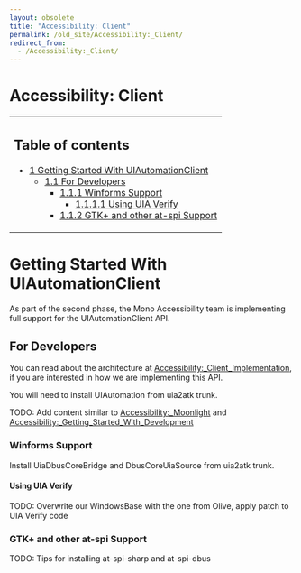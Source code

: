 ```yaml
---
layout: obsolete
title: "Accessibility: Client"
permalink: /old_site/Accessibility:_Client/
redirect_from:
  - /Accessibility:_Client/
---
```


Accessibility: Client
=====================

<table>
<col width="100%" />
<tbody>
<tr class="odd">
<td align="left"><h2>Table of contents</h2>
<ul>
<li><a href="#Getting_Started_With_UIAutomationClient">1 Getting Started With UIAutomationClient</a>
<ul>
<li><a href="#For_Developers">1.1 For Developers</a>
<ul>
<li><a href="#Winforms_Support">1.1.1 Winforms Support</a>
<ul>
<li><a href="#Using_UIA_Verify">1.1.1.1 Using UIA Verify</a></li>
</ul></li>
<li><a href="#GTK.2B_and_other_at-spi_Support">1.1.2 GTK+ and other at-spi Support</a></li>
</ul></li>
</ul></li>
</ul></td>
</tr>
</tbody>
</table>

Getting Started With UIAutomationClient
=======================================

As part of the second phase, the Mono Accessibility team is implementing full support for the UIAutomationClient API.

For Developers
--------------

You can read about the architecture at [Accessibility:\_Client\_Implementation]({{site.github.url}}/old_site/Accessibility:_Client_Implementation "Accessibility: Client Implementation"), if you are interested in how we are implementing this API.

You will need to install UIAutomation from uia2atk trunk.

TODO: Add content similar to [Accessibility:\_Moonlight]({{site.github.url}}/old_site/Accessibility:_Moonlight "Accessibility: Moonlight") and [Accessibility:\_Getting\_Started\_With\_Development]({{site.github.url}}/old_site/Accessibility:_Getting_Started_With_Development "Accessibility: Getting Started With Development")

### Winforms Support

Install UiaDbusCoreBridge and DbusCoreUiaSource from uia2atk trunk.

#### Using UIA Verify

TODO: Overwrite our WindowsBase with the one from Olive, apply patch to UIA Verify code

### GTK+ and other at-spi Support

TODO: Tips for installing at-spi-sharp and at-spi-dbus

